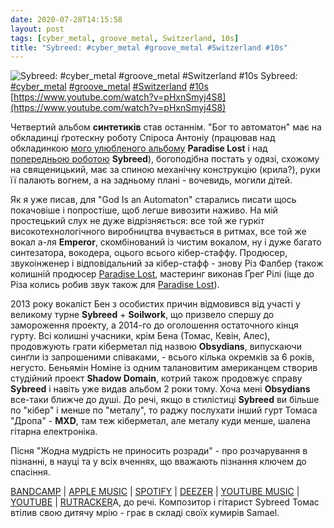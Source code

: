 ```yaml
---
date: 2020-07-28T14:15:58
layout: post
tags: [cyber_metal, groove_metal, Switzerland, 10s]
title: "Sybreed: #cyber_metal #groove_metal #Switzerland #10s"
---
```

![Sybreed: #cyber_metal #groove_metal #Switzerland #10s](https://i.ytimg.com/vi/pHxnSmyj4S8/maxresdefault.jpg)
Sybreed: [#cyber_metal](/tags/#cyber_metal) [#groove_metal](/tags/#groove_metal) [#Switzerland](/tags/#Switzerland) [#10s](/tags/#10s) [https://www.youtube.com/watch?v=pHxnSmyj4S8](https://www.youtube.com/watch?v=pHxnSmyj4S8)

Четвертий альбом **синтетиків** став останнім. &quot;Бог то автоматон&quot; має на обкладинці ґротескну роботу Спіроса Антоніу (працював над обкладинкою [мого улюбленого альбому](https://t.me/vast_space_unexplored/3286) **Paradise Lost** і над [попередньою роботою](https://t.me/vast_space_unexplored/3553) **Sybreed**), богоподібна постать у одязі, схожому на священицький, має за спиною механічну конструкцію (крила?), руки її палають вогнем, а на задньому плані - вочевидь, могили дітей.

Як я уже писав, для &quot;God Is an Automaton&quot; старались писати щось покачовіше і попростіше, щоб легше вивозити наживо. На мій простецький слух не дуже відрізняється: все той же гуркіт високотехнологічного виробництва вчувається в ритмах, все той же вокал а-ля **Emperor**, скомбінований із чистим вокалом, ну і дуже багато синтезатора, вокодера, оцього всього кібер-стаффу. Продюсер, звукоінженер і відповідальний за кібер-стафф - знову Різ Фалбер (також колишній продюсер [Paradise Lost](https://t.me/vast_space_unexplored/3286), мастеринг виконав Ґреґ Рілі (іще до Різа колись робив звук також для [Paradise Lost](https://t.me/vast_space_unexplored/3036)).

2013 року вокаліст Бен з особистих причин відмовився від участі у великому турне **Sybreed** + **Soilwork**, що призвело спершу до замороження проекту, а 2014-го до оголошення остаточного кінця гурту. Всі колишні учасники, крім Бена (Томас, Кевін, Алес), продовжують грати кіберметал під назвою **Obsydians**, випускаючи синґли із запрошеними співаками, - всього кілька окремків за 6 років, негусто. Беньямін Номіне із одним талановитим американцем створив студійний проект **Shadow Domain**, котрий також продовжує справу **Sybreed** і навіть уже видав альбом 2 роки тому. Хоча мені **Obsydians** все-таки ближче до душі. До речі, якщо в стилістиці **Sybreed** ви більше по &quot;кібер&quot; і менше по &quot;металу&quot;, то раджу послухати інший гурт Томаса &quot;Дропа&quot; - **MXD**, там теж кіберметал, але металу куди менше, шалена гітарна електроніка.

Пісня &quot;Жодна мудрість не приносить розради&quot; - про розчарування в пізнанні, в науці та у всіх вченнях, що вважають пізнання ключем до спасіння.

[BANDCAMP](https://listenable-records.bandcamp.com/album/god-is-an-automaton) | [APPLE MUSIC](https://music.apple.com/ru/album/god-is-an-automaton/549110258) | [SPOTIFY](https://open.spotify.com/album/16JDZ1iKgT9pMU6nra4img) | [DEEZER](https://www.deezer.com/album/5175491?utm_source=deezer&amp;utm_content=album-5175491&amp;utm_term=1601611822_1595928556&amp;utm_medium=web) | [YOUTUBE MUSIC](https://music.youtube.com/playlist?list=OLAK5uy_mBmEpVbV1I10JpaCDrtGex4KDiC8QlnfY) | [YOUTUBE](https://www.youtube.com/playlist?list=OLAK5uy_mS4vI10IGbb7WNuu53OU8qPXddZKJpt8U) | [RUTRACKER](https://rutracker.org/forum/viewtopic.php?t=4176155)А, до речі. Композитор і гітарист Sybreed Томас втілив свою дитячу мрію - грає в складі своїх кумирів Samael.